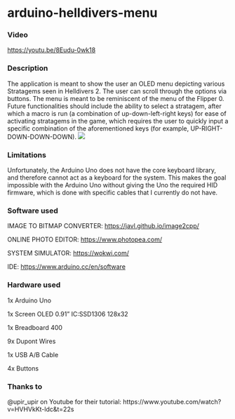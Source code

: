 # arduino-helldivers-menu
<h3> Video </h3>

https://youtu.be/8Eudu-0wk18

<h3> Description </h3>
The application is meant to show the user an OLED menu depicting various Stratagems seen in Helldivers 2. The user can scroll through the options via buttons. The menu is meant to be reminiscent of the menu of the Flipper 0. Future functionalities should include the ability to select a stratagem, after which a macro is run (a combination of up-down-left-right keys) for ease of activating stratagems in the game, which requires the user to quickly input a specific combination of the aforementioned keys (for example, UP-RIGHT-DOWN-DOWN-DOWN).

<img src = https://github.com/TimofteRazvan/arduino-helldivers-menu/blob/main/Capture.PNG\>

<h3> Limitations </h3>
Unfortunately, the Arduino Uno does not have the core keyboard library, and therefore cannot act as a keyboard for the system. This makes the goal impossible with the Arduino Uno without giving the Uno the required HID firmware, which is done with specific cables that I currently do not have.

<h3> Software used </h3>

IMAGE TO BITMAP CONVERTER: https://javl.github.io/image2cpp/

ONLINE PHOTO EDITOR: https://www.photopea.com/

SYSTEM SIMULATOR: https://wokwi.com/

IDE: https://www.arduino.cc/en/software


<h3> Hardware used </h3>

1x Arduino Uno

1x Screen OLED 0.91” IC:SSD1306 128x32

1x Breadboard 400

9x Dupont Wires

1x USB A/B Cable

4x Buttons

<h3> Thanks to </h3>
@upir_upir on Youtube for their tutorial: https://www.youtube.com/watch?v=HVHVkKt-ldc&t=22s
